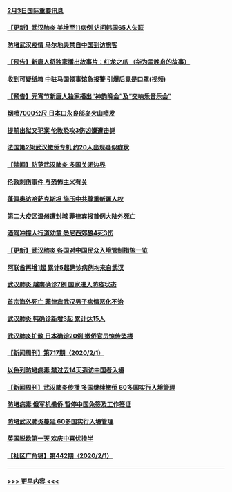 #### [2月3日国际重要讯息](../pages/prog202/a102767896.md?t=02031822) 
#### [【更新】武汉肺炎 美增至11病例 访问韩国65人失联](../pages/prog202/a102758911.md?t=02031822) 
#### [防堵武汉疫情 马尔地夫禁自中国到访旅客](../pages/prog202/a102767847.md?t=02031822) 
#### [【预告】新唐人将独家播出故事片：红龙之爪 （华为孟晚舟的故事）](../pages/prog202/a102767728.md?t=02031822) 
#### [收到可疑纸箱 中驻马国领事馆急报警 引爆后竟是口罩(视频)](../pages/prog202/a102767695.md?t=02031822) 
#### [【预告】元宵节新唐人独家播出“神韵晚会”及“交响乐音乐会”](../pages/prog202/a102767674.md?t=02031822) 
#### [烟喷7000公尺 日本口永良部岛火山喷发](../pages/prog202/a102767687.md?t=02031822) 
#### [提前出狱又犯案 伦敦恐攻3伤凶嫌遭击毙](../pages/prog202/a102767635.md?t=02031822) 
#### [法国第2架武汉撤侨专机 约20人出现疑似症状](../pages/prog202/a102767617.md?t=02031822) 
#### [【禁闻】防范武汉肺炎  多国关闭边界](../pages/prog202/a102767542.md?t=02031822) 
#### [伦敦刺伤事件 与恐怖主义有关](../pages/prog202/a102767509.md?t=02031822) 
#### [蓬佩奥访哈萨克斯坦 施压中共尊重新疆人权](../pages/prog202/a102767395.md?t=02031822) 
#### [第二大疫区温州遭封城 菲律宾报首例大陆外死亡](../pages/prog202/a102767388.md?t=02031822) 
#### [酒驾冲撞人行道幼童 悉尼西郊酿4死3伤](../pages/prog202/a102767238.md?t=02031822) 
#### [【更新】武汉肺炎 各国对中国民众入境管制措施一览](../pages/prog202/a102767170.md?t=02031822) 
#### [阿联酋再增1起 累计5起确诊病例均来自武汉](../pages/prog202/a102767207.md?t=02031822) 
#### [武汉肺炎 越南确诊7例 国家进入防疫状态](../pages/prog202/a102767186.md?t=02031822) 
#### [首宗海外死亡 菲律宾武汉男子病情恶化不治](../pages/prog202/a102767150.md?t=02031822) 
#### [武汉肺炎 韩确诊新增3起 累计达15人](../pages/prog202/a102767132.md?t=02031822) 
#### [武汉肺炎扩散 日本确诊20例 撤侨官员惊传坠楼](../pages/prog202/a102767109.md?t=02031822) 
#### [【新闻周刊】第717期（2020/2/1）](../pages/prog202/a102767114.md?t=02031822) 
#### [以色列防堵病毒 禁过去14天造访中国者入境](../pages/prog202/a102767091.md?t=02031822) 
#### [【新闻周刊】武汉肺炎传播 多国继续撤侨 60多国实行入境管理](../pages/prog202/a102767044.md?t=02031822) 
#### [防堵病毒 俄军机撤侨 暂停中国免签及工作签证](../pages/prog202/a102767084.md?t=02031822) 
#### [防堵武汉肺炎蔓延 60多国实行入境管理](../pages/prog202/a102766756.md?t=02031822) 
#### [英国脱欧第一天 欢庆中喜忧掺半](../pages/prog202/a102766971.md?t=02031822) 
#### [【社区广角镜】第442期（2020/2/1）](../pages/prog202/a102766826.md?t=02031822) 

----
#### [ >>> 更早内容 <<< ](../indexes/prog202-earlier.md)
